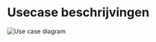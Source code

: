 # Usecase beschrijvingen

![Use case diagram]

[Use case diagram]: http://www.plantuml.com/plantuml/proxy?src=https://raw.githubusercontent.com/Jelmergu/ooad-casus-vagado/master/diagrams/use%20cases/use%20cases.puml?cache=no